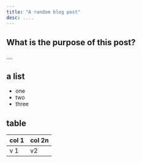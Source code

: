 ```yaml
---
title: "A random blog post"
desc: ....
---
```


## What is the purpose of this post?


....


## a list

- one
- two
- three


## table 

| col 1 | col 2n |
|-------|--------|
| v 1   | v2     |


